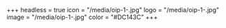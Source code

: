 +++
headless = true
icon = "/media/oip-1-.jpg"
logo = "/media/oip-1-.jpg"
image = "/media/oip-1-.jpg"
color = "#DC143C"
+++
